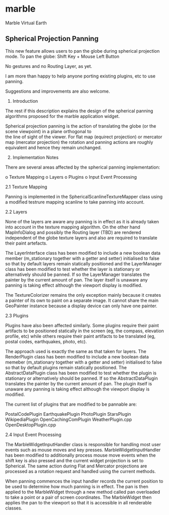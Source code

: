 marble
======

Marble Virtual Earth

Spherical Projection Panning
----------------------------

This new feature allows users to pan the globe during spherical projection mode. To pan the globe: Shift Key + Mouse Left Button

No gestures and no Routing Layer, as yet. 

I am more than happy to help anyone porting existing plugins, etc to use panning.

Suggestions and improvements are also welcome.

1. Introduction

The rest if this description explains the design of the spherical panning algorithms proposed for the marble application widget.

Spherical projection panning is the action of translating the globe (or the scene viewpoint) in a plane orthogonal to  
the line of sight of the viewer. For flat map (equirect projection) or mercator map (mercator projection) the rotation 
and panning actions are roughly equivalent and hence they remain unchanged.

2. Implementation Notes

There are several areas affected by the spherical panning implementation:

o Texture Mapping
o Layers
o Plugins
o Input Event Processing

2.1 Texture Mapping

Panning is implemented in the SphericalScanlineTextureMapper class using a modified testrure mapping scanline to take panning into account.

2.2 Layers

None of the layers are aware any panning is in effect as it is already taken into account in the texture mapping algorithm. On the other
hand MapInfoDialog and possibly the Routing layer (TBD) are rendered independent of the globe texture layers and also are required to
translate their paint artefacts.

The LayerInterface class has been modified to include a new boolean data member (m_stationary together with a getter and setter) 
initialised to false so that by default layers remain statically positioned and the LayerManager class has been modified to test whether 
the layer is stationary or alternatively should be panned. If so the LayerManager translates the painter by the current amount of pan. 
The layer itself is unaware any panning is taking effect although the viewport display is modified.
 
The TextureColorizer remains the only exception mainly because it creates a painter of its own to paint on a separate image. It cannot
share the main GeoPainter instance because a display device can only have one painter.

2.3 Plugins

Plugins have also been affected similarly. Some plugins require their paint artifacts to be positioned statically in the screen (eg, the
compass, elevation profile, etc) while others require their paint artifacts to be translated (eg, postal codes, earthquakes, photo, etc).

The approach used is exactly the same as that taken for layers. The RenderPlugin class has been modified to include a new boolean data
memeber (m_stationary together with a getter and setter) initialised to false so that by default plugins remain statically positioned.
The AbstractDataPlugin class has been modified to test whether the plugin is stationary or alternatively should be panned. If so the
AbstractDataPlugin translates the painter by the current amount of pan.  The plugin itself is unaware any panning is taking effect
although the viewport display is modified.

The current list of plugins that are modified to be pannable are:

PostalCodePlugin
EarthquakePlugin
PhotoPlugin
StarsPlugin
WikipediaPlugin
OpenCachingComPlugin
WeatherPlugin.cpp
OpenDesktopPlugin.cpp

2.4 Input Event Processing

The MarbleWidgetInputHandler class is responsible for handling most user events such as mouse moves and key presses. MarbleWidgetInputHandler
has been modified to additionally process mouse move events when the shift key is also pressed and the current widget projection is set
to Spherical. The same action during Flat and Mercator projections are processed as a rotation request and handled using the current methods.

When panning commences the input handler records the current position to be used to determine how much panning is in effect. The pan is then
applied to the MarbleWidget through a new method called pan overloaded to take a point or a pair of screen coordinates. The MarbleWidget then
applies the pan to the viewport so that it is accessible in all renderable classes.

